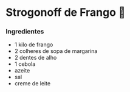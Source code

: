 # Strogonoff de Frango :chicken:

### Ingredientes

- 1 kilo de frango 
- 2 colheres de sopa de margarina
- 2 dentes de alho 
- 1 cebola 
- azeite
- sal
- creme de leite 



 